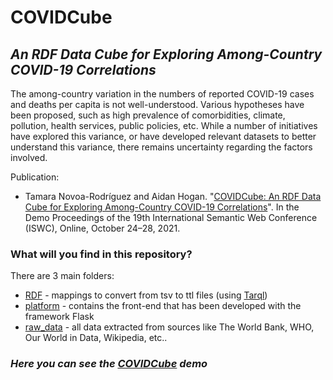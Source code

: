 # COVIDCube

## _An RDF Data Cube for Exploring Among-Country COVID-19 Correlations_

The among-country variation in the numbers of reported COVID-19 cases and deaths per capita is not well-understood. Various hypotheses have been proposed, such as high prevalence of comorbidities, climate, pollution, health services, public policies, etc. While a number of initiatives have explored this variance, or have developed relevant datasets to better understand this variance, there remains uncertainty regarding the factors involved.

Publication:

* Tamara Novoa-Rodríguez and Aidan Hogan. "[COVIDCube: An RDF Data Cube for Exploring Among-Country COVID-19 Correlations](https://aidanhogan.com/docs/covid_rdf_cube.pdf)". In the Demo Proceedings of the 19th International Semantic Web Conference (ISWC), Online, October 24–28, 2021.

### What will you find in this repository?

There are 3 main folders:
- [RDF](https://github.com/tmnvrd/COVIDCube/tree/main/RDF) - mappings to convert from tsv to ttl files (using [Tarql](https://tarql.github.io/))
- [platform](https://github.com/tmnvrd/COVIDCube/tree/main/platform) - contains the front-end that has been developed with the framework Flask 
- [raw_data](https://github.com/tmnvrd/COVIDCube/tree/main/raw_data) - all data extracted from sources like The World Bank, WHO, Our World in Data, Wikipedia, etc..

### _Here you can see the [COVIDCube](https://c19.dcc.uchile.cl/) demo_
